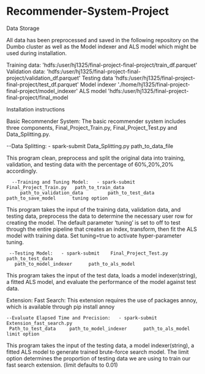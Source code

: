 # Recommender-System-Project

Data Storage

All data has been preprocessed and saved in the following repository on the Dumbo cluster as well as the Model indexer and ALS model which might be used during installation. 

Training data:   	'hdfs:/user/hj1325/final-project-final-project/train_df.parquet'
Validation data:   	'hdfs:/user/hj1325/final-project-final-project/validation_df.parquet'
Testing data 	'hdfs:/user/hj1325/final-project-final-project/test_df.parquet'
Model indexer	'./home/hj1325/final-project-final-project/model_indexer'
ALS model		'hdfs:/user/hj1325/final-project-final-project/final_model

Installation instructions

Basic Recommender System: The basic recommender system includes three components, Final_Project_Train.py, Final_Project_Test.py and Data_Splitting.py. 

--Data Splitting:   - spark-submit    Data_Splitting.py     path_to_data_file

This program clean, preprocess and split the original data into training, validation, and testing data with the percentage of 60%,20%,20% accordingly. 

      --Training and Tuning Model:   - spark-submit    Final_Project_Train.py	path_to_train_data     
         path_to_validation_data	     path_to_test_data      path_to_save_model      tuning option
     
This program takes the input of the training data, validation data, and testing data, preprocess the data to determine the necessary user row for creating the model. The default parameter ‘tuning’ is set to off to test through the entire pipeline that creates an index, transform, then fit the ALS model with training data. Set tuning=true to activate hyper-parameter tuning.     
     
     --Testing Model:   - spark-submit    Final_Project_Test.py     path_to_test_data      
       path_to_model_indexer      path_to_als_model
     
This program takes the input of the test data, loads a model indexer(string), a fitted ALS model, and evaluate the performance of the model against test data. 

Extension: Fast Search: This extension requires the use of packages annoy, which is available through pip install annoy 

    --Evaluate Elapsed Time and Precision:   - spark-submit    Extension_fast_search.py      
     Path_to_test_data     path_to_model_indexer      path_to_als_model     limit option

This program takes the input of the testing data, a model indexer(string), a fitted ALS model to 
generate trained brute-force search model. The limit option determines the proportion of testing data we are using to train our fast search extension. (limit defaults to 0.01)
